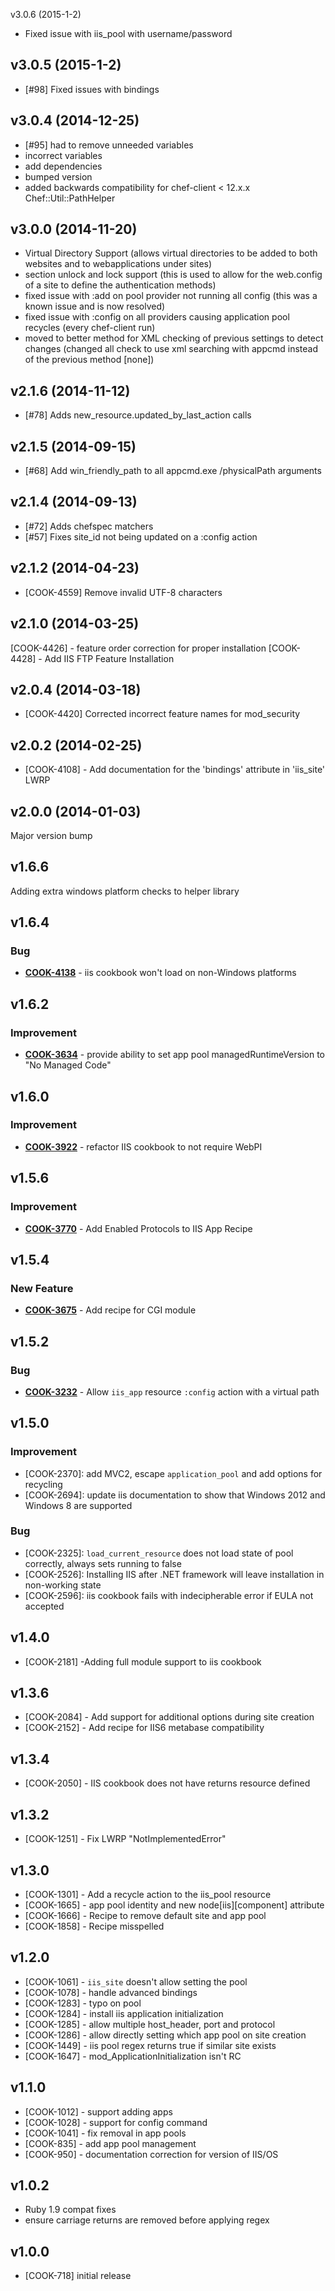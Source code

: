 v3.0.6 (2015-1-2)
- Fixed issue with iis_pool with username/password

v3.0.5 (2015-1-2)
-------------------
- [#98] Fixed issues with bindings

v3.0.4 (2014-12-25)
-------------------
- [#95] had to remove unneeded variables
- incorrect variables
- add dependencies
- bumped version
- added backwards compatibility for chef-client < 12.x.x Chef::Util::PathHelper

v3.0.0 (2014-11-20)
-------------------
- Virtual Directory Support (allows virtual directories to be added to both websites and to webapplications under sites)
- section unlock and lock support (this is used to allow for the web.config of a site to define the authentication methods)
- fixed issue with :add on pool provider not running all config (this was a known issue and is now resolved)
- fixed issue with :config on all providers causing application pool recycles (every chef-client run)
- moved to better method for XML checking of previous settings to detect changes (changed all check to use xml searching with appcmd instead of the previous method [none])

v2.1.6 (2014-11-12)
-------------------
- [#78] Adds new_resource.updated_by_last_action calls

v2.1.5 (2014-09-15)
-------------------
- [#68] Add win_friendly_path to all appcmd.exe /physicalPath arguments

v2.1.4 (2014-09-13)
-------------------
- [#72] Adds chefspec matchers
- [#57] Fixes site_id not being updated on a :config action

v2.1.2 (2014-04-23)
-------------------
- [COOK-4559] Remove invalid UTF-8 characters


v2.1.0 (2014-03-25)
-------------------
[COOK-4426] -  feature order correction for proper installation
[COOK-4428] -  Add IIS FTP Feature Installation


v2.0.4 (2014-03-18)
-------------------
- [COOK-4420] Corrected incorrect feature names for mod_security


v2.0.2 (2014-02-25)
-------------------
- [COOK-4108] - Add documentation for the 'bindings' attribute in 'iis_site' LWRP


v2.0.0 (2014-01-03)
-------------------
Major version bump


v1.6.6
------
Adding extra windows platform checks to helper library


v1.6.4
------
### Bug
- **[COOK-4138](https://tickets.opscode.com/browse/COOK-4138)** - iis cookbook won't load on non-Windows platforms


v1.6.2
------
### Improvement
- **[COOK-3634](https://tickets.opscode.com/browse/COOK-3634)** - provide ability to set app pool managedRuntimeVersion to "No Managed Code"


v1.6.0
------
### Improvement
- **[COOK-3922](https://tickets.opscode.com/browse/COOK-3922)** - refactor IIS cookbook to not require WebPI


v1.5.6
------
### Improvement
- **[COOK-3770](https://tickets.opscode.com/browse/COOK-3770)** - Add Enabled Protocols to IIS App Recipe


v1.5.4
------
### New Feature
- **[COOK-3675](https://tickets.opscode.com/browse/COOK-3675)** - Add recipe for CGI module

v1.5.2
------
### Bug
- **[COOK-3232](https://tickets.opscode.com/browse/COOK-3232)** - Allow `iis_app` resource `:config` action with a virtual path

v1.5.0
------
### Improvement

- [COOK-2370]: add MVC2, escape `application_pool` and add options for
  recycling
- [COOK-2694]: update iis documentation to show that Windows 2012 and
  Windows 8 are supported

### Bug

- [COOK-2325]: `load_current_resource` does not load state of pool
  correctly, always sets running to false
- [COOK-2526]: Installing IIS after .NET framework will leave
  installation in non-working state
- [COOK-2596]: iis cookbook fails with indecipherable error if EULA
  not accepted

v1.4.0
------
* [COOK-2181] -Adding full module support to iis cookbook

v1.3.6
------
* [COOK-2084] - Add support for additional options during site creation
* [COOK-2152] - Add recipe for IIS6 metabase compatibility

v1.3.4
------
* [COOK-2050] - IIS cookbook does not have returns resource defined

v1.3.2
------
* [COOK-1251] - Fix LWRP "NotImplementedError"

v1.3.0
------
* [COOK-1301] - Add a recycle action to the iis_pool resource
* [COOK-1665] - app pool identity and new node[iis][component] attribute
* [COOK-1666] - Recipe to remove default site and app pool
* [COOK-1858] - Recipe misspelled

v1.2.0
------
* [COOK-1061] - `iis_site` doesn't allow setting the pool
* [COOK-1078] - handle advanced bindings
* [COOK-1283] - typo on pool
* [COOK-1284] - install iis application initialization
* [COOK-1285] - allow multiple host_header, port and protocol
* [COOK-1286] - allow directly setting which app pool on site creation
* [COOK-1449] - iis pool regex returns true if similar site exists
* [COOK-1647] - mod_ApplicationInitialization isn't RC

v1.1.0
------
* [COOK-1012] - support adding apps
* [COOK-1028] - support for config command
* [COOK-1041] - fix removal in app pools
* [COOK-835] - add app pool management
* [COOK-950] - documentation correction for version of IIS/OS

v1.0.2
------
* Ruby 1.9 compat fixes
* ensure carriage returns are removed before applying regex

v1.0.0
------
* [COOK-718] initial release
